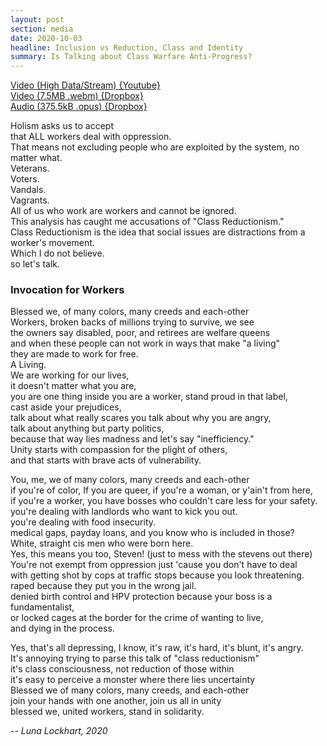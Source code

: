 ```yaml
---
layout: post
section: media
date: 2020-10-03
headline: Inclusion vs Reduction, Class and Identity
summary: Is Talking about Class Warfare Anti-Progress?
---
```

[Video (High Data/Stream) {Youtube}](https://www.youtube.com/watch?v=Usmj0c7b5mM)  
[Video (7.5MB .webm) {Dropbox}](https://www.dropbox.com/s/0icn7079zb62l1r/2020-10-03-class.webm?dl=1)  
[Audio (375.5kB .opus) {Dropbox}](https://www.dropbox.com/s/5xfiilo4co0ymk7/2020-10-03-class.opus?dl=1)  

Holism asks us to accept  
that ALL workers deal with oppression.  
That means not excluding people who are exploited by the system, no matter what.  
Veterans.  
Voters.  
Vandals.  
Vagrants.  
All of us who work are workers and cannot be ignored.  
This analysis has caught me accusations of "Class Reductionism."  
Class Reductionism is the idea that social issues are distractions from a worker's movement.  
Which I do not believe.  
so let's talk.  

### Invocation for Workers

Blessed we, of many colors, many creeds and each-other  
Workers, broken backs of millions trying to survive, we see  
the owners say disabled, poor, and retirees are welfare queens  
and when these people can not work in ways that make "a living"  
they are made to work for free.  
A Living.  
We are working for our lives,  
it doesn't matter what you are,  
you are one thing inside
you are a worker, stand proud in that label,  
cast aside your prejudices,  
talk about what really scares you
talk about why you are angry,  
talk about anything but party politics,  
because that way lies madness and let's say "inefficiency."  
Unity starts with compassion for the plight of others,  
and that starts with brave acts of vulnerability.

You, me, we of many colors, many creeds and each-other  
if you're of color, If you are queer, if you're a woman, or y'ain't from here,  
if you're a worker, you have bosses who couldn't care less for your safety.  
you're dealing with landlords who want to kick you out.  
you're dealing with food insecurity.  
medical gaps, payday loans, and you know who is included in those?  
White, straight cis men who were born here.  
Yes, this means you too, Steven! (just to mess with the stevens out there)  
You're not exempt from oppression just 'cause you don't have to deal  
with getting shot by cops at traffic stops because you look threatening.  
raped because they put you in the wrong jail.  
denied birth control and HPV protection because your boss is a fundamentalist,  
or locked cages at the border for the crime of wanting to live,  
and dying in the process.

Yes, that's all depressing, I know, it's raw, it's hard, it's blunt, it's angry.  
It's annoying trying to parse this talk of "class reductionism"  
it's class consciousness, not reduction of those within  
it's easy to perceive a monster where there lies uncertainty  
Blessed we of many colors, many creeds, and each-other  
join your hands with one another, join us all in unity  
blessed we, united workers, stand in solidarity.  

*-- Luna Lockhart, 2020*
